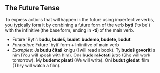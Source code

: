 ## The Future Tense

To express actions that will happen in the future using imperfective verbs, you typically form it by combining a future form of the verb __byti__ ('to be') with the infinitive (the base form, ending in __-ti__) of the main verb.

*   Future 'Byti': __budu, budeš, budet, budemo, budete, budut__
*   _Formation:_ Future 'byti' form + Infinitive of main verb
*   _Examples:_ Ja __budu čitati__ knigu (I will read a book). Ty __budeš govoriti__ s nim (You will speak with him). Ona __bude rabotati__ jutro (She will work tomorrow). My __budemo pisati__ (We will write). Oni __budut gledati__ film (They will watch a film).